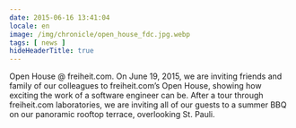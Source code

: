 ```yaml
---
date: 2015-06-16 13:41:04
locale: en
image: /img/chronicle/open_house_fdc.jpg.webp
tags: [ news ]
hideHeaderTitle: true
---
```


Open House @ freiheit.com. On June 19, 2015, we are inviting friends and family of our colleagues to freiheit.com’s Open House, showing how exciting the work of a software engineer can be. After a tour through freiheit.com laboratories, we are inviting all of our guests to a summer BBQ  on our panoramic rooftop terrace, overlooking St. Pauli.
